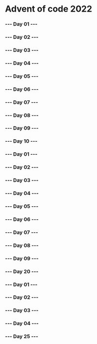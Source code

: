 # Advent of code 2022

### --- Day 01 ---

### --- Day 02 ---

### --- Day 03 ---

### --- Day 04 ---

### --- Day 05 ---

### --- Day 06 ---

### --- Day 07 ---

### --- Day 08 ---

### --- Day 09 ---

### --- Day 10 ---

### --- Day 01 ---

### --- Day 02 ---

### --- Day 03 ---

### --- Day 04 ---

### --- Day 05 ---

### --- Day 06 ---

### --- Day 07 ---

### --- Day 08 ---

### --- Day 09 ---

### --- Day 20 ---

### --- Day 01 ---

### --- Day 02 ---

### --- Day 03 ---

### --- Day 04 ---

### --- Day 25 ---


